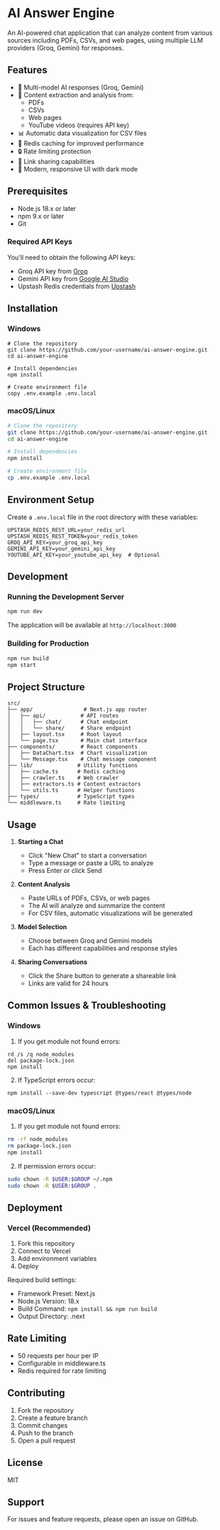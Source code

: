# AI Answer Engine

An AI-powered chat application that can analyze content from various sources including PDFs, CSVs, and web pages, using multiple LLM providers (Groq, Gemini) for responses.

## Features

- 🤖 Multi-model AI responses (Groq, Gemini)
- 📄 Content extraction and analysis from:
  - PDFs
  - CSVs
  - Web pages
  - YouTube videos (requires API key)
- 📊 Automatic data visualization for CSV files
- 💾 Redis caching for improved performance
- 🔒 Rate limiting protection
- 📎 Link sharing capabilities
- 🎨 Modern, responsive UI with dark mode


## Prerequisites

- Node.js 18.x or later
- npm 9.x or later
- Git


### Required API Keys
You'll need to obtain the following API keys:
- Groq API key from [Groq](https://console.groq.com)
- Gemini API key from [Google AI Studio](https://makersuite.google.com/app/apikey)
- Upstash Redis credentials from [Upstash](https://console.upstash.com/)

## Installation

### Windows
```batch
# Clone the repository
git clone https://github.com/your-username/ai-answer-engine.git
cd ai-answer-engine

# Install dependencies
npm install

# Create environment file
copy .env.example .env.local
```

### macOS/Linux
```bash
# Clone the repository
git clone https://github.com/your-username/ai-answer-engine.git
cd ai-answer-engine

# Install dependencies
npm install

# Create environment file
cp .env.example .env.local
```

## Environment Setup

Create a `.env.local` file in the root directory with these variables:
```env
UPSTASH_REDIS_REST_URL=your_redis_url
UPSTASH_REDIS_REST_TOKEN=your_redis_token
GROQ_API_KEY=your_groq_api_key
GEMINI_API_KEY=your_gemini_api_key
YOUTUBE_API_KEY=your_youtube_api_key  # Optional
```

## Development

### Running the Development Server

```bash
npm run dev
```
The application will be available at `http://localhost:3000`

### Building for Production

```bash
npm run build
npm start
```

## Project Structure
```
src/
├── app/                # Next.js app router
│   ├── api/           # API routes
│   │   ├── chat/      # Chat endpoint
│   │   └── share/     # Share endpoint
│   ├── layout.tsx     # Root layout
│   └── page.tsx       # Main chat interface
├── components/        # React components
│   ├── DataChart.tsx  # Chart visualization
│   └── Message.tsx    # Chat message component
├── lib/              # Utility functions
│   ├── cache.ts      # Redis caching
│   ├── crawler.ts    # Web crawler
│   ├── extractors.ts # Content extractors
│   └── utils.ts      # Helper functions
├── types/            # TypeScript types
└── middleware.ts     # Rate limiting
```

## Usage

1. **Starting a Chat**
   - Click "New Chat" to start a conversation
   - Type a message or paste a URL to analyze
   - Press Enter or click Send

2. **Content Analysis**
   - Paste URLs of PDFs, CSVs, or web pages
   - The AI will analyze and summarize the content
   - For CSV files, automatic visualizations will be generated

3. **Model Selection**
   - Choose between Groq and Gemini models
   - Each has different capabilities and response styles

4. **Sharing Conversations**
   - Click the Share button to generate a shareable link
   - Links are valid for 24 hours

## Common Issues & Troubleshooting

### Windows
1. If you get module not found errors:
```batch
rd /s /q node_modules
del package-lock.json
npm install
```

2. If TypeScript errors occur:
```batch
npm install --save-dev typescript @types/react @types/node
```

### macOS/Linux
1. If you get module not found errors:
```bash
rm -rf node_modules
rm package-lock.json
npm install
```

2. If permission errors occur:
```bash
sudo chown -R $USER:$GROUP ~/.npm
sudo chown -R $USER:$GROUP .
```

## Deployment

### Vercel (Recommended)
1. Fork this repository
2. Connect to Vercel
3. Add environment variables
4. Deploy

Required build settings:
- Framework Preset: Next.js
- Node.js Version: 18.x
- Build Command: `npm install && npm run build`
- Output Directory: .next

## Rate Limiting

- 50 requests per hour per IP
- Configurable in middleware.ts
- Redis required for rate limiting

## Contributing

1. Fork the repository
2. Create a feature branch
3. Commit changes
4. Push to the branch
5. Open a pull request

## License

MIT

## Support

For issues and feature requests, please open an issue on GitHub.